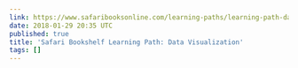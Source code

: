 ```yaml
---
link: https://www.safaribooksonline.com/learning-paths/learning-path-data/9781491987223/
date: 2018-01-29 20:35 UTC
published: true
title: 'Safari Bookshelf Learning Path: Data Visualization'
tags: []
---
```



